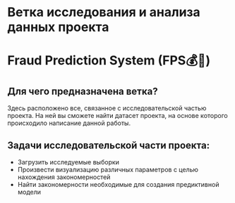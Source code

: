 # Ветка исследования и анализа данных проекта
# Fraud Prediction System (FPS💰🔬)
## Для чего предназначена ветка?
Здесь расположено все, связанное с исследовательской частью проекта.
На ней вы сможете найти датасет проекта, на основе которого происходило написание данной работы.
## Задачи исследовательской части проекта:
- Загрузить исследуемые выборки
- Произвести визуализацию различных параметров с целью нахождения закономерностей
- Найти закономерности необходимые для создания предиктивной модели
